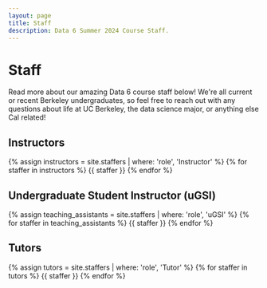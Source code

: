 ```yaml
---
layout: page
title: Staff
description: Data 6 Summer 2024 Course Staff.
---
```


# Staff

Read more about our amazing Data 6 course staff below! We're all current or recent Berkeley undergraduates, so feel free to reach out with any questions about life at UC Berkeley, the data science major, or anything else Cal related!

## Instructors

{% assign instructors = site.staffers | where: 'role', 'Instructor' %}
{% for staffer in instructors %}
{{ staffer }}
{% endfor %}


## Undergraduate Student Instructor (uGSI)

{% assign teaching_assistants = site.staffers | where: 'role', 'uGSI' %}
{% for staffer in teaching_assistants %}
{{ staffer }}
{% endfor %}

## Tutors

{% assign tutors = site.staffers | where: 'role', 'Tutor' %}
{% for staffer in tutors %}
{{ staffer }}
{% endfor %}

<script src="../assets/darkmode.js"></script>
<script>
  window.addEventListener("DOMContentLoaded", (event) => {
    onLoad();
});
</script>
